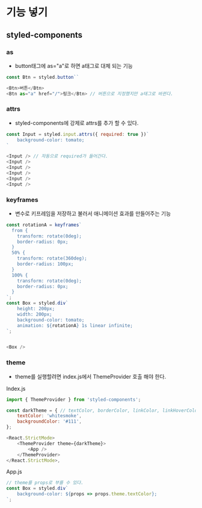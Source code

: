# 기능 넣기

## styled-components
### as
- button태그에 as="a"로 하면 a태그로 대체 되는 기능
```javascript
const Btn = styled.button``

<Btn>버튼</Btn>
<Btn as="a" href="/">링크</Btn> // 버튼으로 지정했지만 a태그로 바뀐다.
```

### attrs
- styled-components에 강제로 attrs를 추가 할 수 있다.
```javascript
const Input = styled.input.attrs({ required: true })`
    background-color: tomato;
`

<Input /> // 자동으로 required가 들어간다.
<Input />
<Input />
<Input />
<Input />
<Input />
```

### keyframes
- 변수로 키프레임을 저장하고 불러서 애니메이션 효과를 만들어주는 기능
```javascript
const rotationA = keyframes`
  from {
    transform: rotate(0deg);
    border-radius: 0px;
  }
  50% {
    transform: rotate(360deg);
    border-radius: 100px;
  }
  100% {
    transform: rotate(0deg);
    border-radius: 0px;
  }
`;
const Box = styled.div`
    height: 200px;
    width: 200px;
    background-color: tomato;
    animation: ${rotationA} 1s linear infinite;
`;


<Box />
```

### theme
- theme를 실행할려면 index.js에서 ThemeProvider 호출 해야 한다.

Index.js
```javascript
import { ThemeProvider } from 'styled-components';

const darkTheme = { // textColor, borderColor, linkColor, linkHoverColor 등등 다양 하다.
    textColor: 'whitesmoke',
    backgroundColor: '#111',
};

<React.StrictMode>
    <ThemeProvider theme={darkTheme}>
        <App />
    </ThemeProvider>
</React.StrictMode>,
```
App.js
```javascript
// theme를 props로 부를 수 있다.
const Box = styled.div`
    background-color: ${props => props.theme.textColor}; 
`;
```
